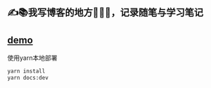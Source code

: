 ✍️📚我写博客的地方🤪🤪🤪，记录随笔与学习笔记
------
[demo](http://117.72.125.141/)
------
使用yarn本地部署
```sh
yarn install
yarn docs:dev
```

